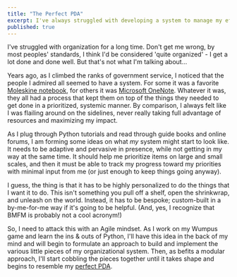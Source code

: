```yaml
---
title: "The Perfect PDA"
excerpt: I've always struggled with developing a system to manage my efforts, but think I might have stumbled on something in Python.
published: true
---
```


I've struggled with organization for a long time. Don't get me wrong, by most peoples' standards, I think I'd be considered 'quite organized' - I get a lot done and done well. But that's not what I'm talking about... 

Years ago, as I climbed the ranks of government service, I noticed that the people I admired all seemed to have a system. For some it was a favorite [Moleskine notebook](http://www.moleskine.com/us/), for others it was [Microsoft OneNote](http://www.onenote.com). Whatever it was, they all had a process that kept them on top of the things they needed to get done in a prioritized, systemic manner. By comparison, I always felt like I was flailing around on the sidelines, never really taking full advantage of resources and maximizing my impact. 

As I plug through Python tutorials and read through guide books and online forums, I am forming some ideas on what *my* system might start to look like. It needs to be adaptive and pervasive in presence, while not getting in my way at the same time. It should help me prioritize items on large and small scales, and then it must be able to track my progress toward my priorities with minimal input from me (or just enough to keep things going anyway). 

I guess, the thing is that it has to be highly personalized to do the things that I want it to do. This isn't something you pull off a shelf, open the shrinkwrap, and unleash on the world. Instead, it has to be bespoke; custom-built in a by-me-for-me way if it's going to be helpful. (And, yes, I recognize that BMFM is probably not a cool acronym!) 

So, I need to attack this with an Agile mindset. As I work on my Wumpus game and learn the ins & outs of Python, I'll have this idea in the back of my mind and will begin to formulate an approach to build and implement the various little pieces of my organizational system. Then, as befits a modular approach, I'll start cobbling the pieces together until it takes shape and begins to resemble my [perfect PDA](http://taoofmac.com/space/blog/2004/03/06). 
